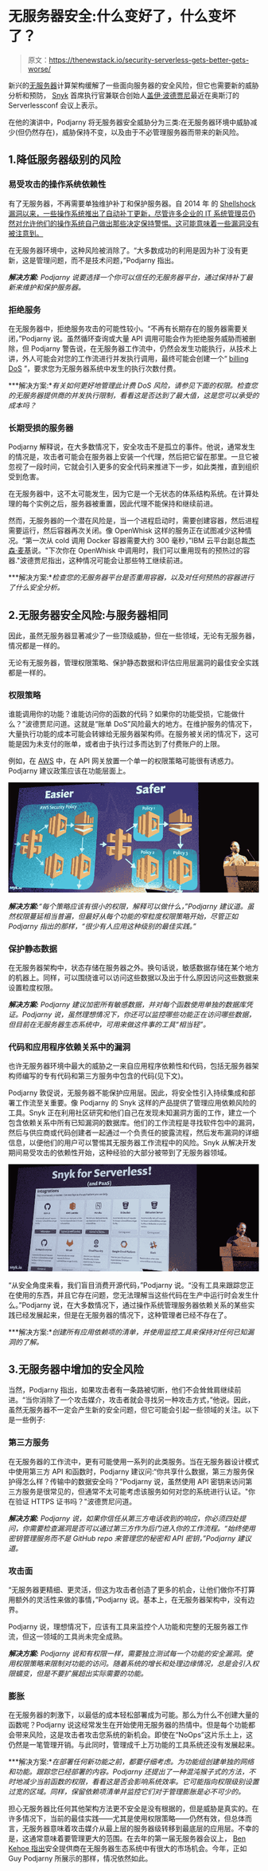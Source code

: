 # 无服务器安全:什么变好了，什么变坏了？

> 原文：<https://thenewstack.io/security-serverless-gets-better-gets-worse/>

新兴的[无服务器](/category/serverless/)计算架构缓解了一些面向服务器的安全风险，但它也需要新的威胁分析和预防， [Snyk](http://snyk.io) 首席执行官兼联合创始人[盖伊·波德贾尼](https://twitter.com/guypod)最近在奥斯汀的 Serverlessconf 会议上表示。

在他的演讲中，Podjarny 将无服务器安全威胁分为三类:在无服务器环境中威胁减少(但仍然存在)，威胁保持不变，以及由于不必管理服务器而带来的新风险。

## 1.降低服务器级别的风险

### 易受攻击的操作系统依赖性

有了无服务器，不再需要单独维护补丁和保护服务器。自 2014 年 的 [Shellshock 漏洞以来，一些操作系统推出了自动补丁更新，尽管许多企业的 IT 系统管理员仍然对允许他们的操作系统自己做出那些决定保持警惕。这可能意味着一些漏洞没有被注意到。](https://thenewstack.io/responding-to-shellshocks-chaotic-impact-on-new-stack-ecosystems/)

在无服务器环境中，这种风险被消除了。“大多数成功的利用是因为补丁没有更新，这是管理问题，而不是技术问题，”Podjarny 指出。

***解决方案:** Podjarny 说要选择一个你可以信任的无服务器平台，通过保持补丁最新来维护和保护服务器。*

### 拒绝服务

在无服务器中，拒绝服务攻击的可能性较小。“不再有长期存在的服务器需要关闭，”Podjarny 说。虽然循环查询或大量 API 调用可能会作为拒绝服务威胁而被删除，但 Podjarny 警告说，在无服务器工作流中，仍然会发生功能执行，从技术上讲，外人可能会对您的工作流进行并发执行调用，最终可能会创建一个“ [billing DoS](https://thenewstack.io/zombie-toasters-eat-startup/) ”，要求您为无服务器系统中发生的执行次数付费。

***解决方案:**有关如何更好地管理此计费 DoS 风险，请参见下面的权限。检查您的无服务器提供商的并发执行限制，看看这是否达到了最大值，这是您可以承受的成本吗？*

### 长期受损的服务器

Podjarny 解释说，在大多数情况下，安全攻击不是孤立的事件。他说，通常发生的情况是，攻击者可能会在服务器上安装一个代理，然后把它留在那里。一旦它被忽视了一段时间，它就会引入更多的安全代码来推进下一步，如此类推，直到组织受到危害。

在无服务器中，这不太可能发生，因为它是一个无状态的体系结构系统。在计算处理的每个实例之后，服务器被重置，因此代理不能保持和继续前进。

然而，无服务器的一个潜在风险是，当一个进程启动时，需要创建容器，然后进程需要运行，然后容器再次关闭。像 OpenWhisk 这样的服务正在试图减少这种情况。“第一次从 cold 调用 Docker 容器需要大约 300 毫秒，”IBM 云平台副总裁[杰森·麦基](https://www.linkedin.com/in/jrmcgee/)说。"下次你在 OpenWhisk 中调用时，我们可以重用现有的预热过的容器."波德贾尼指出，这种情况可能会让那些特工继续前进。

***解决方案:**检查您的无服务器平台是否重用容器，以及对任何预热的容器进行了什么安全分析。*

## 2.无服务器安全风险:与服务器相同

因此，虽然无服务器显著减少了一些顶级威胁，但在一些领域，无论有无服务器，情况都是一样的。

无论有无服务器，管理权限策略、保护静态数据和评估应用层漏洞的最佳安全实践都是一样的。

### 权限策略

谁能调用你的功能？谁能访问你的函数的代码？如果你的功能受损，它能做什么？”波德贾尼问道。这就是“账单 DoS”风险最大的地方。在维护服务的情况下，大量执行功能的成本可能会转嫁给无服务器架构师。在服务被关闭的情况下，这可能是因为未支付的账单，或者由于执行过多而达到了付费账户的上限。

例如，在 [AWS](https://aws.amazon.com/serverless/) 中，在 API 网关放置一个单一的权限策略可能很有诱惑力。Podjarny 建议政策应该在功能层面上。

![Granular policies in AWS](img/00dede2b402215ffe2b29018b9b4736a.png)

***解决方案:**“每个策略应该有很小的权限，解释可以做什么，”Podjarny 建议道。虽然权限蔓延相当普遍，但最好从每个功能的窄粒度权限策略开始，尽管正如 Podjarny 指出的那样，“很少有人应用这种级别的最佳实践。”*

### 保护静态数据

在无服务器架构中，状态存储在服务器之外。换句话说，敏感数据存储在某个地方的机器上。同样，可以围绕谁可以访问这些数据以及出于什么原因访问这些数据来设置粒度权限。

***解决方案:** Podjarny 建议加密所有敏感数据，并对每个函数使用单独的数据库凭证。Podjarny 说，虽然理想情况下，你还可以监控哪些功能正在访问哪些数据，但目前在无服务器生态系统中，可用来做这件事的工具“相当轻”。*

### 代码和应用程序依赖关系中的漏洞

也许无服务器环境中最大的威胁之一来自应用程序依赖性和代码，包括无服务器架构师编写的专有代码和第三方服务中包含的代码(见下文)。

Podjarny 敦促说，无服务器不能保护应用层。因此，将安全性引入持续集成和部署工作流至关重要。像 Podjarny 的 Snyk 这样的产品提供了管理应用依赖风险的工具。Snyk 正在利用社区研究和他们自己在发现未知漏洞方面的工作，建立一个包含依赖关系中所有已知漏洞的数据库。他们的工作流程是寻找软件包中的漏洞，然后与供应商或代码创建者一起通过一个负责任的披露流程，然后发布漏洞的详细信息，以便他们的用户可以警惕其无服务器工作流程中的风险。Snyk 从解决开发期间易受攻击的依赖性开始，这种经验的大部分被带到了无服务器领域。

![Snyk CI/CD feature tools](img/21a6b2369ce3738f3985e33201a0abdf.png)

“从安全角度来看，我们盲目消费开源代码，”Podjarny 说。“没有工具来跟踪您正在使用的东西，并且它存在问题，您无法理解当这些代码在生产中运行时会发生什么。”Podjarny 说，在大多数情况下，通过操作系统管理服务器依赖关系的某些实践已经发展起来，但是在无服务器的情况下，这种管理者已经不存在了。

***解决方案:**创建所有应用依赖项的清单，并使用监控工具来保持对任何已知漏洞的了解。*

## 3.无服务器中增加的安全风险

当然，Podjarny 指出，如果攻击者有一条路被切断，他们不会耸耸肩继续前进。“当你消除了一个攻击媒介，攻击者就会寻找另一种攻击方式，”他说。因此，虽然无服务器不一定会产生新的安全问题，但它可能会引起一些领域的关注。以下是一些例子:

### 第三方服务

在无服务器的工作流中，更有可能使用一系列的此类服务。当在无服务器设计模式中使用第三方 API 和函数时，Podjarny 建议问:“你共享什么数据，第三方服务保护得怎么样？传输中的数据安全吗？”Podjarny 说，虽然使用 API 密钥来访问第三方服务是很常见的，但通常不太可能考虑该服务如何对您的系统进行认证。"你在验证 HTTPS 证书吗？"波德贾尼问道。

***解决方案:** Podjarny 说，如果你信任从第三方电话收到的响应，你必须四处提问，你需要检查漏洞是否可以通过第三方作为后门进入你的工作流程。“始终使用密钥管理服务而不是 GitHub repo 来管理您的秘密和 API 密钥，”Podjarny 建议道。*

### 攻击面

“无服务器更精细、更灵活，但这为攻击者创造了更多的机会，让他们做你不打算用额外的灵活性来做的事情，”Podjarny 说。基本上，在无服务器架构中，没有边界。

Podjarny 说，理想情况下，应该有工具来监控个人功能和完整的无服务器工作流，但这一领域的工具尚未完全成熟。

***解决方案:** Podjarny 说和有权限一样，需要独立测试每一个功能的安全漏洞。使用权限策略来限制对功能的访问。随着系统的增长和处理边缘情况，总是会引入权限蠕变，但是不要扩展超出实际需要的功能。*

### 膨胀

在无服务器的刺激下，以最低的成本轻松部署成为可能。那么为什么不创建大量的函数呢？Podjarny 说这经常发生在开始使用无服务器的热情中。但是每个功能都会带来风险，这是攻击者攻击您系统的新机会。即使在“NoOps”这片乐土上，这仍然是一笔管理开销。与此同时，管理成千上万功能的工具系统还没有发展起来。

***解决方案:**在部署任何新功能之前，都要仔细考虑。为功能组创建单独的网络和功能。跟踪您已经部署的内容。Podjarny 还提出了一种混沌猴子式的方法，不时地减少当前函数的权限，看看这是否会影响系统效率。它可能指向权限级别设置过宽的区域。同样，保留依赖项清单并监控它们对于管理膨胀是必不可少的。*

担心无服务器比任何其他架构方法更不安全是没有根据的，但是威胁是真实的。在许多情况下，当前的最佳实践——尤其是使用权限策略——仍然有效，但总体而言，无服务器意味着攻击媒介从最上层的服务器级转移到最底层的应用层。不幸的是，这通常意味着要管理更大的范围。在去年的第一届无服务器会议上， [Ben Kehoe 指出](https://thenewstack.io/irobot-confronts-challenges-running-serverless-scale/)安全提供商在无服务器生态系统中有很大的市场机会。今年，正如 Guy Podjarny 所展示的那样，情况依然如此。

<svg xmlns:xlink="http://www.w3.org/1999/xlink" viewBox="0 0 68 31" version="1.1"><title>Group</title> <desc>Created with Sketch.</desc></svg>